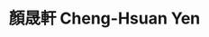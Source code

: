 ---
chinese_name: 顏晟軒
english_name: Cheng-Hsuan Yen
title: "顏晟軒 Cheng-Hsuan Yen"
id: chenghsuanyen
collection: members
position: Alumni
type: alumni
department: 123
image_path: https://source.unsplash.com/collection/139386/600x600?a=.png
photo: chenghsuanyen.jpeg
blurb: 123
---